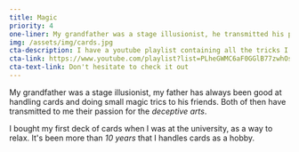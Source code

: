 ```yaml
---
title: Magic
priority: 4
one-liner: My grandfather was a stage illusionist, he transmitted his passion for the deceptive arts to me
img: /assets/img/cards.jpg
cta-description: I have a youtube playlist containing all the tricks I published
cta-link: https://www.youtube.com/playlist?list=PLheGWMC6aF0GGlB77zwhOsMxsx8MqmOM8
cta-text-link: Don't hesitate to check it out
---
```


My grandfather was a stage illusionist, my father has always been good at handling cards and doing small magic trics to his friends. Both of then have transmitted to me their passion for the *deceptive arts*.

I bought my first deck of cards when I was at the university, as a way to relax. It's been more than *10 years* that I handles cards as a hobby.